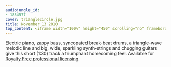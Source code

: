 ```yaml
---
audiojungle_id:
- 1854577
cover: trianglecircle.jpg
title: November 13 2010
top_content: <iframe width="100%" height="450" scrolling="no" frameborder="no" src="https://w.soundcloud.com/player/?url=https%3A//api.soundcloud.com/tracks/7212758&amp;auto_play=false&amp;hide_related=false&amp;show_comments=true&amp;show_user=true&amp;show_reposts=false&amp;visual=true"></iframe>
---
```


Electric piano, zappy bass, syncopated break-beat drums, a triangle-wave melodic line and big, wide, sparkling synth-strings and chugging guitars give this short (1:30) track a triumphant homecoming feel. Available for <a href="http://audiojungle.net/item/joyful-confidence/1854577" onclick="javascript:_gaq.push(['_trackEvent','outbound-article','http://audiojungle.net']);">Royalty Free professional licensing</a>.

<!--soundcloud url="http://soundcloud.com/peterkappus/Nov-13-2010"-->
